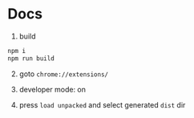 # Docs

1. build

```bash
npm i
npm run build
```

2. goto `chrome://extensions/`

3. developer mode: on

4. press `load unpacked` and select generated `dist` dir
